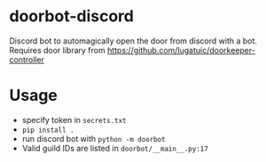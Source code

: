 # doorbot-discord
Discord bot to automagically open the door from discord with a bot. Requires
door library from https://github.com/lugatuic/doorkeeper-controller

# Usage
- specify token in `secrets.txt`
- `pip install .`
- run discord bot with `python -m doorbot`
- Valid guild IDs are listed in `doorbot/__main__.py:17`
